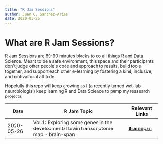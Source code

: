 ```yaml
---
title: "R Jam Sessions"
author: Juan C. Sanchez-Arias
date: 2020-05-25
---
```

# What are R Jam Sessions?
R Jam Sessions are 60-90 minutes blocks to do all things R and Data Science. Meant to be a safe environment, this space and their participants don't judge other people's code and approach to results, build tools together, and support each other e-learning by fostering a kind, inclusive, and motivaitonal attitude.

Hopefully this repo will keep growing as I (a recently turned wet-lab neurobiologist) keep learning R and Data Science to pump my ressearch projects.

Date | R Jam Topic | Relevant Links
---| ---| ---|
2020-05-26 | Vol.1: Exploring some genes in the developmental brain transcriptome map - brain-span | [**Brain**span](http://www.brainspan.org/rnaseq/search/index.html)
